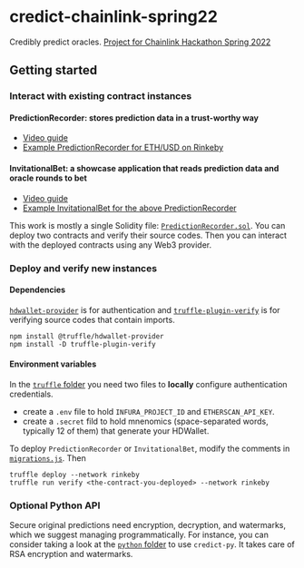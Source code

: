 # credict-chainlink-spring22

Credibly predict oracles. [Project for Chainlink Hackathon Spring 2022](https://devpost.com/software/credible-prediction-record)

## Getting started

### Interact with existing contract instances

#### PredictionRecorder: stores prediction data in a trust-worthy way

-   [Video guide](https://youtu.be/hzypdx23U4k)
-   [Example PredictionRecorder for ETH/USD on Rinkeby](https://rinkeby.etherscan.io/address/0xe92232688a4ee9b0a0a0d2ce596e8bed152097d7)

#### InvitationalBet: a showcase application that reads prediction data and oracle rounds to bet

-   [Video guide](https://youtu.be/hzypdx23U4k?t=197)
-   [Example InvitationalBet for the above PredictionRecorder](https://rinkeby.etherscan.io/address/0x15315533971A70945857daf7BE53727CcC057C9D)


This work is mostly a single Solidity file: [`PredictionRecorder.sol`](truffle/contracts/PredictionRecorder.sol). You can deploy two contracts and verify their source codes. Then you can interact with the deployed contracts using any Web3 provider.

### Deploy and verify new instances

#### Dependencies

[`hdwallet-provider`](https://www.npmjs.com/package/@truffle/hdwallet-provider) is for authentication and [`truffle-plugin-verify`](https://github.com/rkalis/truffle-plugin-verify) is for verifying source codes that contain imports.

```
npm install @truffle/hdwallet-provider
npm install -D truffle-plugin-verify
```

#### Environment variables

In the [`truffle` folder](truffle/) you need two files to **locally** configure authentication credentials.

-   create a `.env` file to hold `INFURA_PROJECT_ID` and `ETHERSCAN_API_KEY`.
-   create a `.secret` fild to hold mnenomics (space-separated words, typically 12 of them) that generate your HDWallet.

To deploy `PredictionRecorder` or `InvitationalBet`, modify the comments in [`migrations.js`](truffle/migrations/2_deploy_contracts.js). Then
```
truffle deploy --network rinkeby
truffle run verify <the-contract-you-deployed> --network rinkeby
```

### Optional Python API

Secure original predictions need encryption, decryption, and watermarks, which we suggest managing programmatically. For instance, you can consider taking a look at the [`python` folder](python/) to use `credict-py`. It takes care of RSA encryption and watermarks.
